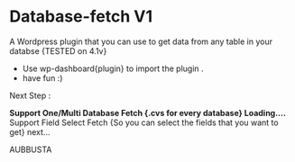 Database-fetch V1
==============
A Wordpress plugin that you can use to get data from any table in your databse {TESTED on 4.1v}

- Use wp-dashboard{plugin} to import the plugin .
- have fun :)


Next Step :

<strong>Support One/Multi Database Fetch {.cvs for every database} Loading....</strong><br>
Support Field Select Fetch {So you can select the fields that you want to get} next...


AUBBUSTA
